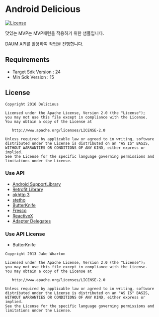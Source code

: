 # Android Delicious

[![License](https://img.shields.io/hexpm/l/plug.svg)]()

맛있는 MVP는 MVP패턴을 적용하기 위한 샘플입니다.

DAUM API를 활용하여 작업을 진행합니다.


## Requirements

- Target Sdk Version : 24
- Min Sdk Version : 15


## License

```
Copyright 2016 Delicious

Licensed under the Apache License, Version 2.0 (the "License");
you may not use this file except in compliance with the License.
You may obtain a copy of the License at

   http://www.apache.org/licenses/LICENSE-2.0

Unless required by applicable law or agreed to in writing, software
distributed under the License is distributed on an "AS IS" BASIS,
WITHOUT WARRANTIES OR CONDITIONS OF ANY KIND, either express or implied.
See the License for the specific language governing permissions and
limitations under the License.
```

### Use API

- [Android SupportLibrary](https://developer.android.com/topic/libraries/support-library/revisions.html)
- [Retrofit Library](http://square.github.io/retrofit/)
- [okhttp 3](http://square.github.io/okhttp/)
- [stetho](http://facebook.github.io/stetho/#integrations)
- [ButterKnife](http://jakewharton.github.io/butterknife/)
- [Fresco](http://frescolib.org/)
- [ReactiveX](http://reactivex.io/)
- [Adapter Delegates](https://github.com/sockeqwe/AdapterDelegates)

### Use API License

- ButterKnife

```
Copyright 2013 Jake Wharton

Licensed under the Apache License, Version 2.0 (the "License");
you may not use this file except in compliance with the License.
You may obtain a copy of the License at

   http://www.apache.org/licenses/LICENSE-2.0

Unless required by applicable law or agreed to in writing, software
distributed under the License is distributed on an "AS IS" BASIS,
WITHOUT WARRANTIES OR CONDITIONS OF ANY KIND, either express or implied.
See the License for the specific language governing permissions and
limitations under the License.
```
